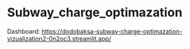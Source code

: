 # Subway_charge_optimazation
Dashboard: https://dodobaksa-subway-charge-optimazation-vizualization2-0n2oc3.streamlit.app/
